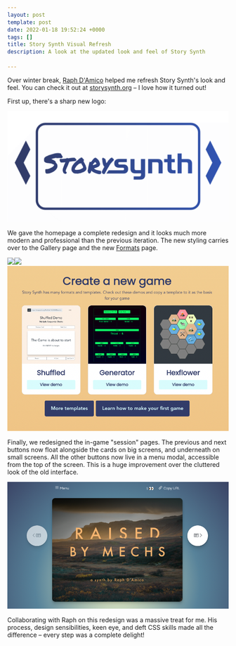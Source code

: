 ```yaml
---
layout: post
template: post
date: 2022-01-18 19:52:24 +0000
tags: []
title: Story Synth Visual Refresh
description: A look at the updated look and feel of Story Synth

---
```

Over winter break, [Raph D'Amico](http://www.raphdamico.com/) helped me refresh Story Synth's look and feel. You can check it out at [storysynth.org](https://storysynth.org/) – I love how it turned out!

First up, there's a sharp new logo:

![Story synth logo](/images/story-synth-card-logo.gif)

We gave the homepage a complete redesign and it looks much more modern and professional than the previous iteration. The new styling carries over to the Gallery page and the new [Formats](https://storysynth.org/Formats/) page.

![](https://storysynth.org/img/story-synth-logotype.svg)![](https://storysynth.org/img/story-synth-logotype.svg)![a screen shot of the 'create a game' section of the story synth home page](/images/screen-shot-2022-01-18-at-11-55-44-am.png)

Finally, we redesigned the in-game "session" pages. The previous and next buttons now float alongside the cards on big screens, and underneath on small screens. All the other buttons now live in a menu modal, accessible from the top of the screen. This is a huge improvement over the cluttered look of the old interface.

![](/images/screen-shot-2022-01-18-at-12-05-17-pm.png)

Collaborating with Raph on this redesign was a massive treat for me. His process, design sensibilities, keen eye, and deft CSS skills made all the difference – every step was a complete delight!